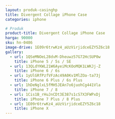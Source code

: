 ```yaml
---
layout: produk-casinghp
title: Divergent Collage iPhone Case
categories: iphone

# Produk
product-title: Divergent Collage iPhone Case
harga: 90000
sku: hn-0486
image-drive: 1E09r6trwKz4_aUzVirjidceEZY5Z6c18
gallery:
  - url: 1QSeMNOeL28dvM-Dheuwz57G72HcSUP0w
    title: iPhone 5 / 5s / SE
  - url: 13QLdYKWL21W6AyeiMcKOoMQK1LWKJj-Z
    title: iPhone 6 / 6s
  - url: 1yUlGRfPzfVFzAc49A0Kv1MlZOa-ta73j
    title: iPhone 6 Plus / 6s Plus
  - url: 1hDeNglxL5fMH5JEAn7o6juohCg441Vla
    title: iPhone 7 / 8
  - url: 1Cis1B_rHuJnCDt3E387s1cS7X3FWPxDj
    title: iPhone 7 Plus / 8 Plus
  - url: 1E09r6trwKz4_aUzVirjidceEZY5Z6c18
    title: iPhone X
---
```

